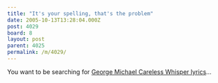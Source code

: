 ```yaml
---
title: "It's your spelling, that's the problem"
date: 2005-10-13T13:28:04.000Z
post: 4029
board: 8
layout: post
parent: 4025
permalink: /m/4029/
---
```

You want to be searching for <a href="http://www.google.com/search?q=George%20Michael%20Careless%20Whisper%20lyrics">George Michael Careless Whisper lyrics</a>...
